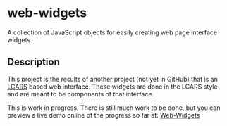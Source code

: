 # web-widgets
A collection of JavaScript objects for easily creating web page interface widgets.

## Description

This project is the results of another project (not yet in GitHub) that is an [LCARS](https://en.wikipedia.org/wiki/LCARS) based web interface. These widgets are done in the LCARS style and are meant to be components of that interface.

This is work in progress. There is still much work to be done, but you can preview a live demo online of the progress so far at: [Web-Widgets](https://www.stevenlyles.net/playground/web_widgets/)

